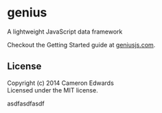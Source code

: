 # genius

A lightweight JavaScript data framework

Checkout the Getting Started guide at [geniusjs.com](http://geniusjs.com).

## License
Copyright (c) 2014 Cameron Edwards  
Licensed under the MIT license.




asdfasdfasdf